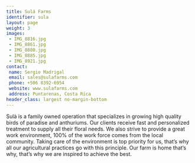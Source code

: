 ```yaml
---
title: Sulá Farms
identifier: sula
layout: page
weight: 3
images:
 - IMG_8816.jpg
 - IMG_8861.jpg
 - IMG_8880.jpg
 - IMG_8885.jpg
 - IMG_8921.jpg
contact:
 name: Sergio Madrigal
 email: sales@sulafarms.com
 phone: +506 8392-6954
 website: www.sulafarms.com
 address: Puntarenas, Costa Rica
header_class: largest no-margin-bottom
---
```

Sulà is a family owned operation that specializes in growing high quality birds of paradise and anthuriums. Our clients receive fast and personalized treatment to supply all their floral needs. We also strive to provide a great work environment, 100% of the work force comes from the local community. Taking care of the environment is top priority for us, that’s why all our agricultural practices go with this principle. Our farm is home that’s why, that’s why we are inspired to achieve the best.
